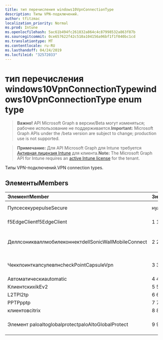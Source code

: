 ```yaml
---
title: тип перечисления windows10VpnConnectionType
description: Типы VPN-подключений.
author: tfitzmac
localization_priority: Normal
ms.prod: Intune
ms.openlocfilehash: 5ac61b494fc261832a864c4c87998532a863f87b
ms.sourcegitcommit: 0ce657622f42c510a104156a96bf1f1f040bc1cd
ms.translationtype: MT
ms.contentlocale: ru-RU
ms.lasthandoff: 04/24/2019
ms.locfileid: "32572033"
---
```

# <a name="windows10vpnconnectiontype-enum-type"></a><span data-ttu-id="7046e-103">тип перечисления windows10VpnConnectionType</span><span class="sxs-lookup"><span data-stu-id="7046e-103">windows10VpnConnectionType enum type</span></span>

> <span data-ttu-id="7046e-104">**Важно!** API Microsoft Graph в версии/Beta могут изменяться; рабочее использование не поддерживается.</span><span class="sxs-lookup"><span data-stu-id="7046e-104">**Important:** Microsoft Graph APIs under the /beta version are subject to change; production use is not supported.</span></span>

> <span data-ttu-id="7046e-105">**Примечание:** Для API Microsoft Graph для Intune требуется [Активная лицензия Intune](https://go.microsoft.com/fwlink/?linkid=839381) для клиента.</span><span class="sxs-lookup"><span data-stu-id="7046e-105">**Note:** The Microsoft Graph API for Intune requires an [active Intune license](https://go.microsoft.com/fwlink/?linkid=839381) for the tenant.</span></span>

<span data-ttu-id="7046e-106">Типы VPN-подключений.</span><span class="sxs-lookup"><span data-stu-id="7046e-106">VPN connection types.</span></span>

## <a name="members"></a><span data-ttu-id="7046e-107">Элементы</span><span class="sxs-lookup"><span data-stu-id="7046e-107">Members</span></span>
|<span data-ttu-id="7046e-108">Элемент</span><span class="sxs-lookup"><span data-stu-id="7046e-108">Member</span></span>|<span data-ttu-id="7046e-109">Значение</span><span class="sxs-lookup"><span data-stu-id="7046e-109">Value</span></span>|<span data-ttu-id="7046e-110">Описание</span><span class="sxs-lookup"><span data-stu-id="7046e-110">Description</span></span>|
|:---|:---|:---|
|<span data-ttu-id="7046e-111">Пулсесекуре</span><span class="sxs-lookup"><span data-stu-id="7046e-111">pulseSecure</span></span>|<span data-ttu-id="7046e-112">нуль</span><span class="sxs-lookup"><span data-stu-id="7046e-112">0</span></span>|<span data-ttu-id="7046e-113">Безопасный импульс.</span><span class="sxs-lookup"><span data-stu-id="7046e-113">Pulse Secure.</span></span>|
|<span data-ttu-id="7046e-114">f5EdgeClient</span><span class="sxs-lookup"><span data-stu-id="7046e-114">f5EdgeClient</span></span>|<span data-ttu-id="7046e-115">1 </span><span class="sxs-lookup"><span data-stu-id="7046e-115">1</span></span>|<span data-ttu-id="7046e-116">ПоГраничный клиент F5.</span><span class="sxs-lookup"><span data-stu-id="7046e-116">F5 Edge Client.</span></span>|
|<span data-ttu-id="7046e-117">Деллсоникваллмобилеконнект</span><span class="sxs-lookup"><span data-stu-id="7046e-117">dellSonicWallMobileConnect</span></span>|<span data-ttu-id="7046e-118">2 </span><span class="sxs-lookup"><span data-stu-id="7046e-118">2</span></span>|<span data-ttu-id="7046e-119">Мобильное подключение Dell Сониквалл.</span><span class="sxs-lookup"><span data-stu-id="7046e-119">Dell SonicWALL Mobile Connection.</span></span>|
|<span data-ttu-id="7046e-120">Чеккпоинткапсулевпн</span><span class="sxs-lookup"><span data-stu-id="7046e-120">checkPointCapsuleVpn</span></span>|<span data-ttu-id="7046e-121">3 </span><span class="sxs-lookup"><span data-stu-id="7046e-121">3</span></span>|<span data-ttu-id="7046e-122">Проверка поКапсулы VPN.</span><span class="sxs-lookup"><span data-stu-id="7046e-122">Check Point Capsule VPN.</span></span>|
|<span data-ttu-id="7046e-123">Автоматически</span><span class="sxs-lookup"><span data-stu-id="7046e-123">automatic</span></span>|<span data-ttu-id="7046e-124">4 </span><span class="sxs-lookup"><span data-stu-id="7046e-124">4</span></span>|<span data-ttu-id="7046e-125">Автоматически.</span><span class="sxs-lookup"><span data-stu-id="7046e-125">Automatic.</span></span>|
|<span data-ttu-id="7046e-126">Клиентских</span><span class="sxs-lookup"><span data-stu-id="7046e-126">ikEv2</span></span>|<span data-ttu-id="7046e-127">5 </span><span class="sxs-lookup"><span data-stu-id="7046e-127">5</span></span>|<span data-ttu-id="7046e-128">Клиентских.</span><span class="sxs-lookup"><span data-stu-id="7046e-128">IKEv2.</span></span>|
|<span data-ttu-id="7046e-129">L2TP</span><span class="sxs-lookup"><span data-stu-id="7046e-129">l2tp</span></span>|<span data-ttu-id="7046e-130">6 </span><span class="sxs-lookup"><span data-stu-id="7046e-130">6</span></span>|<span data-ttu-id="7046e-131">L2TP.</span><span class="sxs-lookup"><span data-stu-id="7046e-131">L2TP.</span></span>|
|<span data-ttu-id="7046e-132">PPTP</span><span class="sxs-lookup"><span data-stu-id="7046e-132">pptp</span></span>|<span data-ttu-id="7046e-133">7 </span><span class="sxs-lookup"><span data-stu-id="7046e-133">7</span></span>|<span data-ttu-id="7046e-134">PPTP.</span><span class="sxs-lookup"><span data-stu-id="7046e-134">PPTP.</span></span>|
|<span data-ttu-id="7046e-135">клиентов</span><span class="sxs-lookup"><span data-stu-id="7046e-135">citrix</span></span>|<span data-ttu-id="7046e-136">8 </span><span class="sxs-lookup"><span data-stu-id="7046e-136">8</span></span>|<span data-ttu-id="7046e-137">Клиентов.</span><span class="sxs-lookup"><span data-stu-id="7046e-137">Citrix.</span></span>|
|<span data-ttu-id="7046e-138">Элемент paloaltoglobalprotect</span><span class="sxs-lookup"><span data-stu-id="7046e-138">paloAltoGlobalProtect</span></span>|<span data-ttu-id="7046e-139">9 </span><span class="sxs-lookup"><span data-stu-id="7046e-139">9</span></span>|<span data-ttu-id="7046e-140">Palo Alto сети Глобалпротект.</span><span class="sxs-lookup"><span data-stu-id="7046e-140">Palo Alto Networks GlobalProtect.</span></span>|





